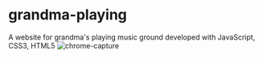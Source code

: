 # grandma-playing
A website for grandma's playing music ground developed with JavaScript, CSS3, HTML5 
![chrome-capture](https://user-images.githubusercontent.com/60549871/105389666-27700780-5c29-11eb-87a8-5ab9d4ed37a3.gif)

